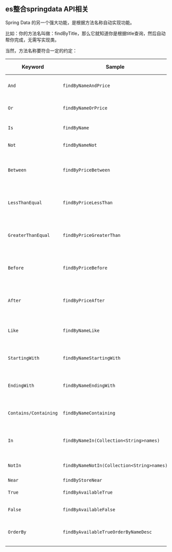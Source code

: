 ## es整合springdata API相关
Spring Data 的另一个强大功能，是根据方法名称自动实现功能。

比如：你的方法名叫做：findByTitle，那么它就知道你是根据title查询，然后自动帮你完成，无需写实现类。

当然，方法名称要符合一定的约定：
<table>
<thead>
<tr>
<th>Keyword</th>
<th>Sample</th>
<th>Elasticsearch Query String</th>
</tr>
</thead>
<tbody>
<tr>
<td><code>And</code></td>
<td><code>findByNameAndPrice</code></td>
<td><code>{"bool" : {"must" : [ {"field" : {"name" : "?"}}, {"field" : {"price" : "?"}} ]}}</code></td>
</tr>
<tr>
<td><code>Or</code></td>
<td><code>findByNameOrPrice</code></td>
<td><code>{"bool" : {"should" : [ {"field" : {"name" : "?"}}, {"field" : {"price" : "?"}} ]}}</code></td>
</tr>
<tr>
<td><code>Is</code></td>
<td><code>findByName</code></td>
<td><code>{"bool" : {"must" : {"field" : {"name" : "?"}}}}</code></td>
</tr>
<tr>
<td><code>Not</code></td>
<td><code>findByNameNot</code></td>
<td><code>{"bool" : {"must_not" : {"field" : {"name" : "?"}}}}</code></td>
</tr>
<tr>
<td><code>Between</code></td>
<td><code>findByPriceBetween</code></td>
<td><code>{"bool" : {"must" : {"range" : {"price" : {"from" : ?,"to" : ?,"include_lower" : true,"include_upper" : true}}}}}</code></td>
</tr>
<tr>
<td><code>LessThanEqual</code></td>
<td><code>findByPriceLessThan</code></td>
<td><code>{"bool" : {"must" : {"range" : {"price" : {"from" : null,"to" : ?,"include_lower" : true,"include_upper" : true}}}}}</code></td>
</tr>
<tr>
<td><code>GreaterThanEqual</code></td>
<td><code>findByPriceGreaterThan</code></td>
<td><code>{"bool" : {"must" : {"range" : {"price" : {"from" : ?,"to" : null,"include_lower" : true,"include_upper" : true}}}}}</code></td>
</tr>
<tr>
<td><code>Before</code></td>
<td><code>findByPriceBefore</code></td>
<td><code>{"bool" : {"must" : {"range" : {"price" : {"from" : null,"to" : ?,"include_lower" : true,"include_upper" : true}}}}}</code></td>
</tr>
<tr>
<td><code>After</code></td>
<td><code>findByPriceAfter</code></td>
<td><code>{"bool" : {"must" : {"range" : {"price" : {"from" : ?,"to" : null,"include_lower" : true,"include_upper" : true}}}}}</code></td>
</tr>
<tr>
<td><code>Like</code></td>
<td><code>findByNameLike</code></td>
<td><code>{"bool" : {"must" : {"field" : {"name" : {"query" : "?*","analyze_wildcard" : true}}}}}</code></td>
</tr>
<tr>
<td><code>StartingWith</code></td>
<td><code>findByNameStartingWith</code></td>
<td><code>{"bool" : {"must" : {"field" : {"name" : {"query" : "?*","analyze_wildcard" : true}}}}}</code></td>
</tr>
<tr>
<td><code>EndingWith</code></td>
<td><code>findByNameEndingWith</code></td>
<td><code>{"bool" : {"must" : {"field" : {"name" : {"query" : "*?","analyze_wildcard" : true}}}}}</code></td>
</tr>
<tr>
<td><code>Contains/Containing</code></td>
<td><code>findByNameContaining</code></td>
<td><code>{"bool" : {"must" : {"field" : {"name" : {"query" : "**?**","analyze_wildcard" : true}}}}}</code></td>
</tr>
<tr>
<td><code>In</code></td>
<td><code>findByNameIn(Collection&lt;String&gt;names)</code></td>
<td><code>{"bool" : {"must" : {"bool" : {"should" : [ {"field" : {"name" : "?"}}, {"field" : {"name" : "?"}} ]}}}}</code></td>
</tr>
<tr>
<td><code>NotIn</code></td>
<td><code>findByNameNotIn(Collection&lt;String&gt;names)</code></td>
<td><code>{"bool" : {"must_not" : {"bool" : {"should" : {"field" : {"name" : "?"}}}}}}</code></td>
</tr>
<tr>
<td><code>Near</code></td>
<td><code>findByStoreNear</code></td>
<td><code>Not Supported Yet !</code></td>
</tr>
<tr>
<td><code>True</code></td>
<td><code>findByAvailableTrue</code></td>
<td><code>{"bool" : {"must" : {"field" : {"available" : true}}}}</code></td>
</tr>
<tr>
<td><code>False</code></td>
<td><code>findByAvailableFalse</code></td>
<td><code>{"bool" : {"must" : {"field" : {"available" : false}}}}</code></td>
</tr>
<tr>
<td><code>OrderBy</code></td>
<td><code>findByAvailableTrueOrderByNameDesc</code></td>
<td><code>{"sort" : [{ "name" : {"order" : "desc"} }],"bool" : {"must" : {"field" : {"available" : true}}}}</code></td>
</tr>
</tbody>
</table>